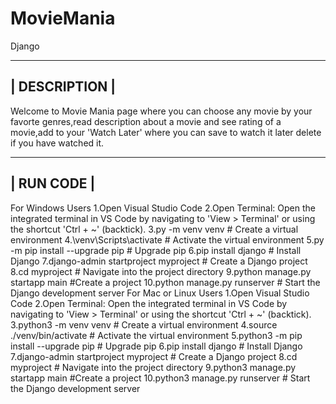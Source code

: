 # MovieMania
Django





--------------------------------------------------------------------------------------------------------------------------------------------------------
|                                                            DESCRIPTION                                                                                |
--------------------------------------------------------------------------------------------------------------------------------------------------------
Welcome to Movie Mania page where you can choose any movie by your favorte genres,read description about a movie and see rating of a movie,add to your 'Watch Later' where you can save to watch it later delete if you have watched it.

------------------------------------------------------------------------------------------------------------------------------------------------------
|                                                            RUN CODE                                                                                |
------------------------------------------------------------------------------------------------------------------------------------------------------


For Windows Users
1.Open Visual Studio Code
2.Open Terminal:
Open the integrated terminal in VS Code by navigating to 'View > Terminal' or using the shortcut 'Ctrl + ~' (backtick).
3.py -m venv venv         # Create a virtual environment
4.\venv\Scripts\activate      # Activate the virtual environment
5.py -m pip install --upgrade pip    # Upgrade pip
6.pip install django    # Install Django
7.django-admin startproject myproject      # Create a Django project
8.cd myproject              # Navigate into the project directory
9.python manage.py startapp main   #Create a project
10.python manage.py runserver         # Start the Django development server
For Mac or Linux Users
1.Open Visual Studio Code
2.Open Terminal:
Open the integrated terminal in VS Code by navigating to 'View > Terminal' or using the shortcut 'Ctrl + ~' (backtick).
3.python3 -m venv venv             # Create a virtual environment
4.source ./venv/bin/activate            # Activate the virtual environment
5.python3 -m pip install --upgrade pip    # Upgrade pip
6.pip install django         # Install Django
7.django-admin startproject myproject     # Create a Django project
8.cd myproject              # Navigate into the project directory
9.python3 manage.py startapp main   #Create a project
10.python3 manage.py runserver         # Start the Django development server

